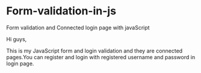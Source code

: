 # Form-validation-in-js
Form validation and Connected login page with javaScript

Hi guys,

This is my JavaScript form and login validation and they are connected pages.You can register and login with registered username and password in login page.
